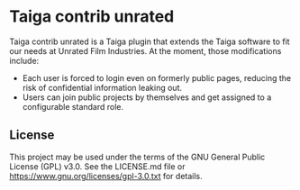 Taiga contrib unrated
=====================

Taiga contrib unrated is a Taiga plugin that extends the Taiga software to fit our needs at Unrated Film Industries. At the moment, those modifications include:

* Each user is forced to login even on formerly public pages, reducing the risk of confidential information leaking out.
* Users can join public projects by themselves and get assigned to a configurable standard role.

License
-------

This project may be used under the terms of the GNU General Public License (GPL) v3.0. See the LICENSE.md file or https://www.gnu.org/licenses/gpl-3.0.txt for details.
